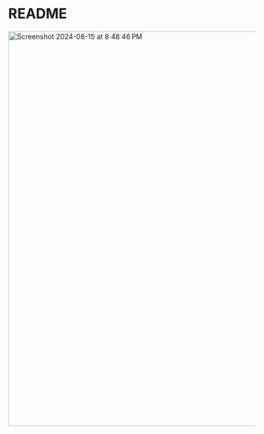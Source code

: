 # README

<img width="802" alt="Screenshot 2024-08-15 at 8 48 46 PM" src="https://github.com/user-attachments/assets/6277c4b9-1c31-4efb-9c33-8ec9b4e52ee7">
